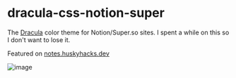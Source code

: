 # dracula-css-notion-super
The [Dracula](https://draculatheme.com) color theme for Notion/Super.so sites. I spent a while on this so I don't want to lose it.

Featured on [notes.huskyhacks.dev](https://notes.huskyhacks.dev)

![image](https://user-images.githubusercontent.com/57866415/163807383-ed0208f3-3167-4fd7-9333-0bf15b3cadae.png)
